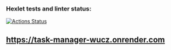### Hexlet tests and linter status:
[![Actions Status](https://github.com/Artkiller971/backend-project-lvl4/actions/workflows/hexlet-check.yml/badge.svg)](https://github.com/Artkiller971/backend-project-lvl4/actions)

## https://task-manager-wucz.onrender.com